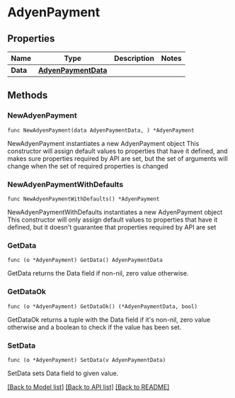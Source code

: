 # AdyenPayment

## Properties

Name | Type | Description | Notes
------------ | ------------- | ------------- | -------------
**Data** | [**AdyenPaymentData**](AdyenPaymentData.md) |  | 

## Methods

### NewAdyenPayment

`func NewAdyenPayment(data AdyenPaymentData, ) *AdyenPayment`

NewAdyenPayment instantiates a new AdyenPayment object
This constructor will assign default values to properties that have it defined,
and makes sure properties required by API are set, but the set of arguments
will change when the set of required properties is changed

### NewAdyenPaymentWithDefaults

`func NewAdyenPaymentWithDefaults() *AdyenPayment`

NewAdyenPaymentWithDefaults instantiates a new AdyenPayment object
This constructor will only assign default values to properties that have it defined,
but it doesn't guarantee that properties required by API are set

### GetData

`func (o *AdyenPayment) GetData() AdyenPaymentData`

GetData returns the Data field if non-nil, zero value otherwise.

### GetDataOk

`func (o *AdyenPayment) GetDataOk() (*AdyenPaymentData, bool)`

GetDataOk returns a tuple with the Data field if it's non-nil, zero value otherwise
and a boolean to check if the value has been set.

### SetData

`func (o *AdyenPayment) SetData(v AdyenPaymentData)`

SetData sets Data field to given value.



[[Back to Model list]](../README.md#documentation-for-models) [[Back to API list]](../README.md#documentation-for-api-endpoints) [[Back to README]](../README.md)


